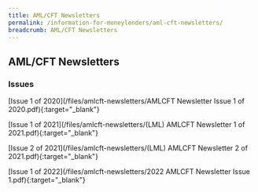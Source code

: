 ```yaml
---
title: AML/CFT Newsletters
permalink: /information-for-moneylenders/aml-cft-newsletters/
breadcrumb: AML/CFT Newsletters
---
```

AML/CFT Newsletters
---
### Issues
[Issue 1 of 2020](/files/amlcft-newsletters/AMLCFT Newsletter Issue 1 of 2020.pdf){:target="_blank"}

[Issue 1 of 2021](/files/amlcft-newsletters/(LML) AMLCFT Newsletter 1 of 2021.pdf){:target="_blank"}

[Issue 2 of 2021](/files/amlcft-newsletters/(LML) AMLCFT Newsletter 2 of 2021.pdf){:target="_blank"}

[Issue 1 of 2022](/files/amlcft-newsletters/2022 AMLCFT Newsletter Issue 1.pdf){:target="_blank"}
